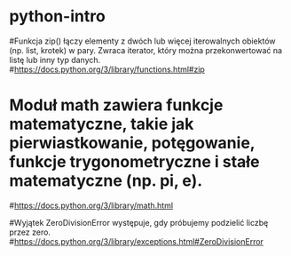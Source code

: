 # python-intro
#Funkcja zip() łączy elementy z dwóch lub więcej iterowalnych obiektów (np. list, krotek) w pary. Zwraca iterator, który można przekonwertować na listę lub inny typ danych.
#https://docs.python.org/3/library/functions.html#zip

# Moduł math zawiera funkcje matematyczne, takie jak pierwiastkowanie, potęgowanie, funkcje trygonometryczne i stałe matematyczne (np. pi, e).
#https://docs.python.org/3/library/math.html

#Wyjątek ZeroDivisionError występuje, gdy próbujemy podzielić liczbę przez zero.
#https://docs.python.org/3/library/exceptions.html#ZeroDivisionError
